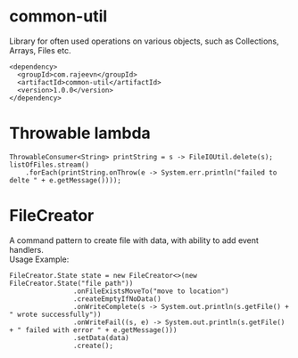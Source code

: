 # common-util
Library for often used operations on various objects, such as Collections, Arrays, Files etc.
```
<dependency>
  <groupId>com.rajeevn</groupId>
  <artifactId>common-util</artifactId>
  <version>1.0.0</version>
</dependency>
```

# Throwable lambda
```
ThrowableConsumer<String> printString = s -> FileIOUtil.delete(s);
listOfFiles.stream()
    .forEach(printString.onThrow(e -> System.err.println("failed to delte " + e.getMessage())));
```

# FileCreator
A command pattern to create file with data, with ability to add event handlers.<br>
Usage Example:<br>
```
FileCreator.State state = new FileCreator<>(new FileCreator.State("file path"))
                .onFileExistsMoveTo("move to location")
                .createEmptyIfNoData()
                .onWriteComplete(s -> System.out.println(s.getFile() + " wrote successfully"))
                .onWriteFail((s, e) -> System.out.println(s.getFile() + " failed with error " + e.getMessage()))
                .setData(data)
                .create();
```
